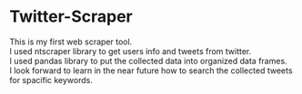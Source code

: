 # Twitter-Scraper
This is my first web scraper tool.\
I used ntscraper library to get users info and tweets from twitter.\
I used pandas library to put the collected data into organized data frames.\
I look forward to learn in the near future how to search the collected tweets for spacific keywords.
